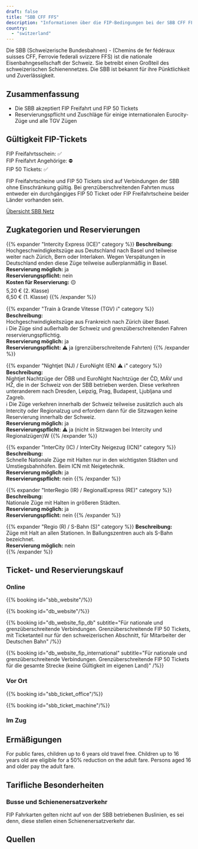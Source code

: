 ```yaml
---
draft: false
title: "SBB CFF FFS"
description: "Informationen über die FIP-Bedingungen bei der SBB CFF FFS."
country:
  - "switzerland"
---
```


Die SBB (Schweizerische Bundesbahnen) - (Chemins de fer fédéraux suisses CFF, Ferrovie federali svizzere FFS) ist die nationale Eisenbahngesellschaft der Schweiz. Sie betreibt einen Großteil des schweizerischen Schienennetzes. Die SBB ist bekannt für ihre Pünktlichkeit und Zuverlässigkeit.

## Zusammenfassung

- Die SBB akzeptiert FIP Freifahrt und FIP 50 Tickets
- Reservierungspflicht und Zuschläge für einige internationalen Eurocity-Züge und alle TGV Zügen

## Gültigkeit FIP-Tickets

FIP Freifahrtsschein: ✅ \
FIP Freifahrt Angehörige: ⛔ \
FIP 50 Tickets: ✅

FIP Freifahrtscheine und FIP 50 Tickets sind auf Verbindungen der SBB ohne Einschränkung gültig. Bei grenzüberschreitenden Fahrten muss entweder ein durchgängiges FIP 50 Ticket oder FIP Freifahrtscheine beider Länder vorhanden sein.

[Übersicht SBB Netz](https://www.raildeliverygroup.com/files/Publications/services/rst/RST_SBB_Map.pdf)

## Zugkategorien und Reservierungen

{{% expander "Intercity Express (ICE)" category %}}
**Beschreibung:** \
Hochgeschwindigkeitszüge aus Deutschland nach Basel und teilweise weiter nach Zürich, Bern oder Interlaken. Wegen Verspätungen in Deutschland enden diese Züge teilweise außerplanmäßig in Basel. \
**Reservierung möglich:** ja \
**Reservierungspflicht:** nein \
**Kosten für Reservierung:** 🟡 \
5,20 € (2. Klasse) \
6,50 € (1. Klasse)
{{% /expander %}}

{{% expander "Train à Grande Vitesse (TGV) ℹ️" category %}}
**Beschreibung:** \
Hochgeschwindigkeitszüge aus Frankreich nach Zürich über Basel. \
ℹ️ Die Züge sind außerhalb der Schweiz und grenzüberschreitenden Fahren reservierungspflichtig. \
**Reservierung möglich:** ja \
**Reservierungspflicht:** ⚠️ ja (grenzüberschreitende Fahrten)
{{% /expander %}}

{{% expander "Nightjet (NJ) / EuroNight (EN) ⚠️ ℹ️" category %}}
**Beschreibung:** \
Nightjet Nachtzüge der ÖBB und EuroNight Nachtzüge der ČD, MÁV und HŽ, die in der Schweiz von der SBB betrieben werden. Diese verkehren unteranderem nach Dresden, Leipzig, Prag, Budapest, Ljubljana und Zagreb. \
ℹ️ Die Züge verkehren innerhalb der Schweiz teilweise zusätzlich auch als Intercity oder Regionalzug und erfordern dann für die Sitzwagen keine Reservierung innerhalb der Schweiz. \
**Reservierung möglich:** ja \
**Reservierungspflicht:** ⚠️ ja (nicht in Sitzwagen bei Intercity und Regionalzügen)W
{{% /expander %}}


{{% expander "InterCity (IC) / InterCity Neigezug (ICN)" category %}}
**Beschreibung:** \
Schnelle Nationale Züge mit Halten nur in den wichtigsten Städten und Umstiegsbahnhöfen. Beim ICN mit Neigetechnik. \
**Reservierung möglich:** ja \
**Reservierungspflicht:** nein
{{% /expander %}}

{{% expander "InterRegio (IR) / RegionalExpress (RE)" category %}}
**Beschreibung:** \
Nationale Züge mit Halten in größeren Städten. \
**Reservierung möglich:** ja \
**Reservierungspflicht:** nein
{{% /expander %}}

{{% expander "Regio (R) / S-Bahn (S)" category %}}
**Beschreibung:** \
Züge mit Halt an allen Stationen. In Ballungszentren auch als S-Bahn bezeichnet. \
**Reservierung möglich:** nein \
{{% /expander %}}


## Ticket- und Reservierungskauf

### Online

{{% booking id="sbb_website"/%}}

{{% booking id="db_website"/%}}

{{% booking id="db_website_fip_db"
    subtitle="Für nationale und grenzüberschreitende Verbindungen. Grenzüberschreitende FIP 50 Tickets, mit Ticketanteil nur für den schweizerischen Abschnitt, für Mitarbeiter der Deutschen Bahn"
/%}}

{{% booking id="db_website_fip_international"
    subtitle="Für nationale und grenzüberschreitende Verbindungen. Grenzüberschreitende FIP 50 Tickets für die gesamte Strecke (keine Gültigkeit im eigenen Land)"
/%}}

### Vor Ort

{{% booking id="sbb_ticket_office"/%}}

{{% booking id="sbb_ticket_machine"/%}}

### Im Zug


## Ermäßigungen

For public fares, children up to 6 years old travel free. Children up to 16 years old are eligible for a 50% reduction on the adult fare. Persons aged 16 and older pay the adult fare.

## Tarifliche Besonderheiten

### Busse und Schienenersatzverkehr

FIP Fahrkarten gelten nicht auf von der SBB betriebenen Buslinien, es sei denn, diese stellen einen Schienenersatzverkehr dar.

## Quellen

[^1]: [Rail Delivery Group](https://www.raildeliverygroup.com/rst/europe-and-fip.html)
